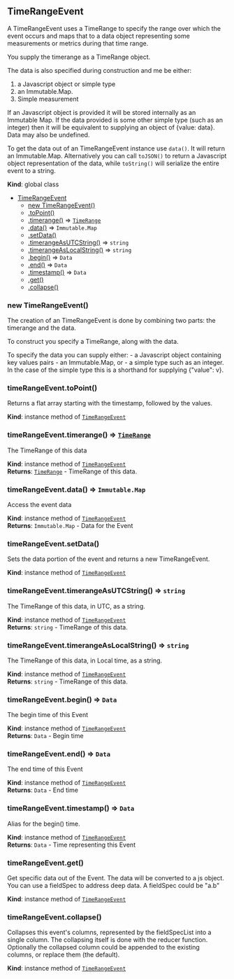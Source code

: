 <a name="TimeRangeEvent"></a>

## TimeRangeEvent
A TimeRangeEvent uses a TimeRange to specify the range over
which the event occurs and maps that to a data object representing
some measurements or metrics during that time range.

You supply the timerange as a TimeRange object.

The data is also specified during construction and me be either:
 1) a Javascript object or simple type
 2) an Immutable.Map.
 3) Simple measurement

If an Javascript object is provided it will be stored internally as an
Immutable Map. If the data provided is some other simple type (such as an
integer) then it will be equivalent to supplying an object of {value: data}.
Data may also be undefined.

To get the data out of an TimeRangeEvent instance use `data()`.
It will return an Immutable.Map. Alternatively you can call `toJSON()`
to return a Javascript object representation of the data, while
`toString()` will serialize the entire event to a string.

**Kind**: global class  

* [TimeRangeEvent](#TimeRangeEvent)
    * [new TimeRangeEvent()](#new_TimeRangeEvent_new)
    * [.toPoint()](#TimeRangeEvent+toPoint)
    * [.timerange()](#TimeRangeEvent+timerange) ⇒ <code>[TimeRange](#TimeRange)</code>
    * [.data()](#TimeRangeEvent+data) ⇒ <code>Immutable.Map</code>
    * [.setData()](#TimeRangeEvent+setData)
    * [.timerangeAsUTCString()](#TimeRangeEvent+timerangeAsUTCString) ⇒ <code>string</code>
    * [.timerangeAsLocalString()](#TimeRangeEvent+timerangeAsLocalString) ⇒ <code>string</code>
    * [.begin()](#TimeRangeEvent+begin) ⇒ <code>Data</code>
    * [.end()](#TimeRangeEvent+end) ⇒ <code>Data</code>
    * [.timestamp()](#TimeRangeEvent+timestamp) ⇒ <code>Data</code>
    * [.get()](#TimeRangeEvent+get)
    * [.collapse()](#TimeRangeEvent+collapse)

<a name="new_TimeRangeEvent_new"></a>

### new TimeRangeEvent()
The creation of an TimeRangeEvent is done by combining two parts:
the timerange and the data.

To construct you specify a TimeRange, along with the data.

To specify the data you can supply either:
    - a Javascript object containing key values pairs
    - an Immutable.Map, or
    - a simple type such as an integer. In the case of the simple type
      this is a shorthand for supplying {"value": v}.

<a name="TimeRangeEvent+toPoint"></a>

### timeRangeEvent.toPoint()
Returns a flat array starting with the timestamp, followed by the values.

**Kind**: instance method of <code>[TimeRangeEvent](#TimeRangeEvent)</code>  
<a name="TimeRangeEvent+timerange"></a>

### timeRangeEvent.timerange() ⇒ <code>[TimeRange](#TimeRange)</code>
The TimeRange of this data

**Kind**: instance method of <code>[TimeRangeEvent](#TimeRangeEvent)</code>  
**Returns**: <code>[TimeRange](#TimeRange)</code> - TimeRange of this data.  
<a name="TimeRangeEvent+data"></a>

### timeRangeEvent.data() ⇒ <code>Immutable.Map</code>
Access the event data

**Kind**: instance method of <code>[TimeRangeEvent](#TimeRangeEvent)</code>  
**Returns**: <code>Immutable.Map</code> - Data for the Event  
<a name="TimeRangeEvent+setData"></a>

### timeRangeEvent.setData()
Sets the data portion of the event and
returns a new TimeRangeEvent.

**Kind**: instance method of <code>[TimeRangeEvent](#TimeRangeEvent)</code>  
<a name="TimeRangeEvent+timerangeAsUTCString"></a>

### timeRangeEvent.timerangeAsUTCString() ⇒ <code>string</code>
The TimeRange of this data, in UTC, as a string.

**Kind**: instance method of <code>[TimeRangeEvent](#TimeRangeEvent)</code>  
**Returns**: <code>string</code> - TimeRange of this data.  
<a name="TimeRangeEvent+timerangeAsLocalString"></a>

### timeRangeEvent.timerangeAsLocalString() ⇒ <code>string</code>
The TimeRange of this data, in Local time, as a string.

**Kind**: instance method of <code>[TimeRangeEvent](#TimeRangeEvent)</code>  
**Returns**: <code>string</code> - TimeRange of this data.  
<a name="TimeRangeEvent+begin"></a>

### timeRangeEvent.begin() ⇒ <code>Data</code>
The begin time of this Event

**Kind**: instance method of <code>[TimeRangeEvent](#TimeRangeEvent)</code>  
**Returns**: <code>Data</code> - Begin time  
<a name="TimeRangeEvent+end"></a>

### timeRangeEvent.end() ⇒ <code>Data</code>
The end time of this Event

**Kind**: instance method of <code>[TimeRangeEvent](#TimeRangeEvent)</code>  
**Returns**: <code>Data</code> - End time  
<a name="TimeRangeEvent+timestamp"></a>

### timeRangeEvent.timestamp() ⇒ <code>Data</code>
Alias for the begin() time.

**Kind**: instance method of <code>[TimeRangeEvent](#TimeRangeEvent)</code>  
**Returns**: <code>Data</code> - Time representing this Event  
<a name="TimeRangeEvent+get"></a>

### timeRangeEvent.get()
Get specific data out of the Event. The data will be converted
to a js object. You can use a fieldSpec to address deep data.
A fieldSpec could be "a.b"

**Kind**: instance method of <code>[TimeRangeEvent](#TimeRangeEvent)</code>  
<a name="TimeRangeEvent+collapse"></a>

### timeRangeEvent.collapse()
Collapses this event's columns, represented by the fieldSpecList
into a single column. The collapsing itself is done with the reducer
function. Optionally the collapsed column could be appended to the
existing columns, or replace them (the default).

**Kind**: instance method of <code>[TimeRangeEvent](#TimeRangeEvent)</code>  
